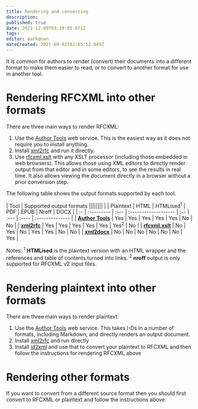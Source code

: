```yaml
---
title: Rendering and converting
description: 
published: true
date: 2021-12-09T03:39:05.871Z
tags: 
editor: markdown
dateCreated: 2021-09-02T02:05:52.949Z
---
```


It is common for authors to render (convert) their documents into a different format to make them easier to read, or to convert to another format for use in another tool. 

# Rendering RFCXML into other formats
There are three main ways to render RFCXML:
1. Use the [Author Tools](/https://author-tools.ietf.org) web service. This is the easiest way as it does not require you to install anything.
1. Install [xml2rfc](https://github.com/ietf-tools/xml2rfc) and run it directly.
1. Use [rfcxml.xslt](https://greenbytes.de/tech/webdav/rfc2629xslt/rfc2629xslt.html) with any XSLT processor (including those embedded in web browsers). This allows those using XML editors to directly render output from that editor and in some editors, to see the results in real time. It also allows viewing the document directly in a browser without a prior conversion step.

The following table shows the output formats supported by each tool.

| Tool | Supported output formats ||||||||
|    | Plaintext | HTML | HTMLised<sup>1</sup> | PDF | EPUB | Nroff | DOCX |
| :- | :--------- | :--- | :------------------- | :-- | :--- | :---- | :-------------- |
| [**Author Tools**](https://author-tools.ietf.org) | Yes | Yes | Yes | Yes | Yes | No | No |
| [**xml2rfc**](https://github.com/ietf-tools/xml2rfc) | Yes | Yes | Yes | Yes | Yes | Yes<sup>2</sup> | No |
| [**rfcxml.xslt**](https://greenbytes.de/tech/webdav/rfc2629xslt/rfc2629xslt.html) | No | Yes | No | Yes | Yes | No | No |
| [**xml2docx**](https://github.com/evyncke/xml2docx) | No | No | No | No | No | No | Yes |

Notes:
<sup>1</sup> **HTMLised** is the plaintext version with an HTML wrapper and the references and table of contents turned into links.
<sup>2</sup> **nroff** output is only supported for RFCXML v2 input files.


# Rendering plaintext into other formats
There are three main ways to render plaintext:
1. Use the [Author Tools](/https://author-tools.ietf.org) web service.  This takes I-Ds in a number of formats, including Markdown, and directly renders an output document.
1. Install [xml2rfc](https://github.com/ietf-tools/xml2rfc) and run directly
1. Install [id2xml](https://github.com/ietf-tools/id2xml) and use that to convert your plaintext to RFCXML and then follow the instructions for rendering RFCXML above


# Rendering other formats
If you want to convert from a different source format then you should first convert to RFCXML or plaintext and follow the instructions above.
